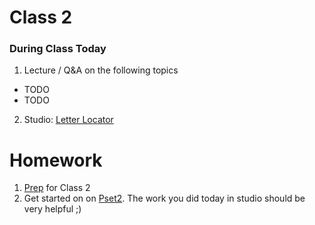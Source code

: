 # Class 2

### During Class Today
1. Lecture / Q&A on the following topics
* TODO
* TODO
2. Studio: [Letter Locator](../studios/letterlocator)

# Homework
1. [Prep](../class2-prep) for Class 2
1. Get started on on [Pset2](TODO). The work you did today in studio should be very helpful ;)
